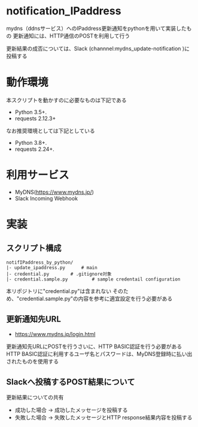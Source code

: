 # notification_IPaddress
mydns（ddnsサービス）へのIPaddress更新通知をpythonを用いて実装したもの
更新通知には、HTTP通信のPOSTを利用して行う

更新結果の成否については、Slack (channnel:mydns_update-notification )に投稿する

# 動作環境
本スクリプトを動かすのに必要なものは下記である
- Python 3.5+.
- requests 2.12.3+

なお推奨環境としては下記としている
- Python 3.8+.
- requests 2.24+.

# 利用サービス
- MyDNS(https://www.mydns.jp/)
- Slack Incoming Webhook

# 実装
## スクリプト構成
```
notifIPaddress_by_python/
|- update_ipaddress.py		# main
|- credential.py		# .gitignore対象
|- credential.sample.py         # sample credentail configuration
```
本リポジトリに"credential.py"は含まれない
そのため、"credential.sample.py"の内容を参考に適宜設定を行う必要がある


## 更新通知先URL
- https://www.mydns.jp/login.html

更新通知先URLにPOSTを行うさいに、HTTP BASIC認証を行う必要がある
HTTP BASIC認証に利用するユーザ名とパスワードは、MyDNS登録時に払い出されたものを使用する

## Slackへ投稿するPOST結果について
更新結果についての共有
- 成功した場合 -> 成功したメッセージを投稿する
- 失敗した場合 -> 失敗したメッセージとHTTP response結果内容を投稿する

